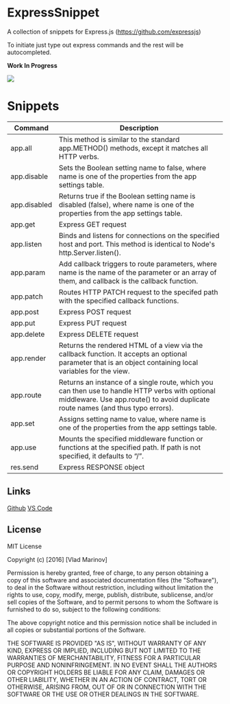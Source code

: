 # ExpressSnippet
A collection of snippets for Express.js (https://github.com/expressjs)

To initiate just type out express commands and the rest will be autocompleted.

**Work In Progress**

![](http://i.imgur.com/1pATOUW.gif)

# Snippets
Command | Description
---|---
app.all|This method is similar to the standard app.METHOD() methods, except it matches all HTTP verbs.
app.disable|Sets the Boolean setting name to false, where name is one of the properties from the app settings table.
app.disabled|Returns true if the Boolean setting name is disabled (false), where name is one of the properties from the app settings table.
app.get|Express GET request
app.listen|Binds and listens for connections on the specified host and port. This method is identical to Node's http.Server.listen().
app.param|Add callback triggers to route parameters, where name is the name of the parameter or an array of them, and callback is the callback function.
app.patch|Routes HTTP PATCH request to the specifed path with the specified callback functions.
app.post|Express POST request
app.put|Express PUT request
app.delete|Express DELETE request
app.render|Returns the rendered HTML of a view via the callback function. It accepts an optional parameter that is an object containing local variables for the view.
app.route|Returns an instance of a single route, which you can then use to handle HTTP verbs with optional middleware. Use app.route() to avoid duplicate route names (and thus typo errors).
app.set|Assigns setting name to value, where name is one of the properties from the app settings table.
app.use|Mounts the specified middleware function or functions at the specified path. If path is not specified, it defaults to “/”.
res.send|Express RESPONSE object

## Links
[Github](https://github.com/vladmrnv/ExpressSnippet)
[VS Code](https://marketplace.visualstudio.com/items?itemName=vladmrnv.expresssnippet)

## License
MIT License

Copyright (c) [2016] [Vlad Marinov]

Permission is hereby granted, free of charge, to any person obtaining a copy
of this software and associated documentation files (the "Software"), to deal
in the Software without restriction, including without limitation the rights
to use, copy, modify, merge, publish, distribute, sublicense, and/or sell
copies of the Software, and to permit persons to whom the Software is
furnished to do so, subject to the following conditions:

The above copyright notice and this permission notice shall be included in all
copies or substantial portions of the Software.

THE SOFTWARE IS PROVIDED "AS IS", WITHOUT WARRANTY OF ANY KIND, EXPRESS OR
IMPLIED, INCLUDING BUT NOT LIMITED TO THE WARRANTIES OF MERCHANTABILITY,
FITNESS FOR A PARTICULAR PURPOSE AND NONINFRINGEMENT. IN NO EVENT SHALL THE
AUTHORS OR COPYRIGHT HOLDERS BE LIABLE FOR ANY CLAIM, DAMAGES OR OTHER
LIABILITY, WHETHER IN AN ACTION OF CONTRACT, TORT OR OTHERWISE, ARISING FROM,
OUT OF OR IN CONNECTION WITH THE SOFTWARE OR THE USE OR OTHER DEALINGS IN THE
SOFTWARE.
